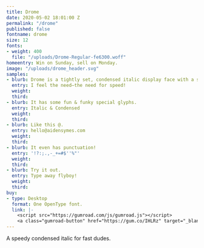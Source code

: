```yaml
---
title: Drome
date: 2020-05-02 18:01:00 Z
permalink: "/drome"
published: false
fontname: drome
size: 12
fonts:
- weight: 400
  file: "/uploads/Drome-Regular-fe6300.woff"
homeentry: Win on Sunday, sell on Monday.
image: "/uploads/drome_header.svg"
samples:
- blurb: Drome is a tightly set, condensed italic display face with a speedy nature.
  entry: I feel the need—the need for speed!
  weight: 
  third: 
- blurb: It has some fun & funky special glyphs.
  entry: Italic & Condensed
  weight: 
  third: 
- blurb: Like this @.
  entry: hello@aidensymes.com
  weight: 
  third: 
- blurb: It even has punctuation!
  entry: '!?:;.,-_+=#$''%"'
  weight: 
  third: 
- blurb: Try it out.
  entry: Type away flyboy!
  weight: 
  third: 
buy:
- type: Desktop
  format: One OpenType font.
  link: |-
    <script src="https://gumroad.com/js/gumroad.js"></script>
    <a class="gumroad-button" href="https://gum.co/IHLRz" target="_blank" data-gumroad-single-product="true">Name Your Price | Buy Now</a>
---
```


A speedy condensed italic for fast dudes.